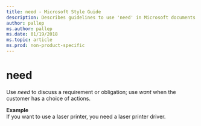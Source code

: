 ```yaml
---
title: need - Microsoft Style Guide
description: Describes guidelines to use 'need' in Microsoft documents and provides multiple examples.
author: pallep
ms.author: pallep
ms.date: 01/19/2018
ms.topic: article
ms.prod: non-product-specific
---
```


# need

Use *need* to discuss a requirement or obligation; use *want* when the customer has a choice of actions.

**Example**  
If you want to use a laser printer, you need a laser printer driver.
